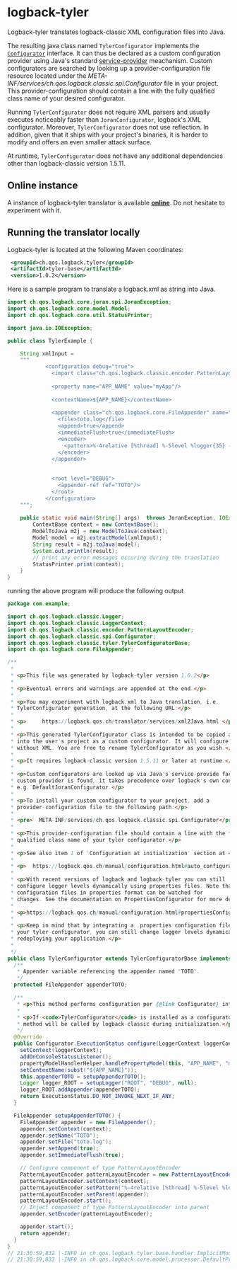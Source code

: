 # logback-tyler

Logback-tyler translates logback-classic XML configuration files into Java.

The resulting java class named `TylerConfigurator` implements the
[`Configurator`](https://logback.qos.ch/xref/ch/qos/logback/classic/spi/Configurator.html)
interface. It can thus be declared as a custom configuration provider
using Java's standard
[service-provider](https://docs.oracle.com/javase/6/docs/api/java/util/ServiceLoader.html)
meachanism. Custom configurators are searched by looking up a provider-configuration file
resource located under the
_META-INF/services/ch.qos.logback.classic.spi.Configurator_ file in
your project. This provider-configuration should contain a line with the fully
qualified class name of your desired configurator.

Running `TylerConfigurator` does not require XML parsers and usually
executes noticeably faster than `JoranConfigurator`, logback's XML
configurator. Moreover, `TylerConfigurator` does not use
reflection. In addition, given that it ships with your project's
binaries, it is harder to modify and offers an even smaller attack
surface.

At runtime, `TylerConfigurator` does not have any additional
dependencies other than logback-classic version 1.5.11. 

## Online instance
A instance of logback-tyler translator is available [**online**](https://logback.qos.ch/translator/services/xml2Java.html). 
Do not hesitate to experiment with it.

## Running the translator locally

Logback-tyler is located at the following Maven coordinates:
```xml
 <groupId>ch.qos.logback.tyler</groupId>
 <artifactId>tyler-base</artifactId>
 <version>1.0.2</version>
```

Here is a sample program to translate a logback.xml as string into Java.
  
```java
import ch.qos.logback.core.joran.spi.JoranException;
import ch.qos.logback.core.model.Model;
import ch.qos.logback.core.util.StatusPrinter;

import java.io.IOException;

public class TylerExample {

    String xmlInput =
    """
            <configuration debug="true">
              <import class="ch.qos.logback.classic.encoder.PatternLayoutEncoder"/>
              
              <property name="APP_NAME" value="myApp"/>
             
              <contextName>${APP_NAME}</contextName>
             
              <appender class="ch.qos.logback.core.FileAppender" name="TOTO">
                <file>toto.log</file>
                <append>true</append>
                <immediateFlush>true</immediateFlush>
                <encoder>
                  <pattern>%-4relative [%thread] %-5level %logger{35} -%kvp- %msg%n</pattern>
                </encoder>   
              </appender>         
             
             
              <root level="DEBUG">
                <appender-ref ref="TOTO"/>
              </root>             
            </configuration>                 
    """;
    
    public static void main(String[] args)  throws JoranException, IOException {
        ContextBase context = new ContextBase();
        ModelToJava m2j = new ModelToJava(context);
        Model model = m2j.extractModel(xmlInput);
        String result = m2j.toJava(model);
        System.out.println(result);
        // print any error messages occuring during the translation
        StatusPrinter.print(context);
    }
}
```

running the above program will produce the following output

```java
package com.example;

import ch.qos.logback.classic.Logger;
import ch.qos.logback.classic.LoggerContext;
import ch.qos.logback.classic.encoder.PatternLayoutEncoder;
import ch.qos.logback.classic.spi.Configurator;
import ch.qos.logback.classic.tyler.TylerConfiguratorBase;
import ch.qos.logback.core.FileAppender;

/**
 *
 * <p>This file was generated by logback-tyler version 1.0.2</p>
 *
 * <p>Eventual errors and warnings are appended at the end.</p>
 *
 * <p>You may experiment with logback.xml to Java translation, i.e.
 * TylerConfigurator generation, at the following URL:</p>
 *
 * <p>     https://logback.qos.ch/translator/services/xml2Java.html </p>
 *
 * <p>This generated TylerConfigurator class is intended to be copied and integrated
 * into the user's project as a custom configurator. It will configure logback
 * without XML. You are free to rename TylerConfigurator as you wish.</p>
 *
 * <p>It requires logback-classic version 1.5.11 or later at runtime.</p>
 *
 * <p>Custom configurators are looked up via Java's service-provide facility. If a
 * custom provider is found, it takes precedence over logback's own configurators,
 * e.g. DefaultJoranConfigurator.</p>
 *
 * <p>To install your custom configurator to your project, add a
 * provider-configuration file to the following path:</p>
 *
 * <pre>  META-INF/services/ch.qos.logback.classic.spi.Configurator</pre>
 *
 * <p>This provider-configuration file should contain a line with the fully
 * qualified class name of your tyler configurator.</p>
 *
 * <p>See also item 1 of 'Configuration at initialization' section at </p>
 *
 * <p>  https://logback.qos.ch/manual/configuration.html#auto_configuration</p>
 *
 * <p>With recent versions of logback and logback-tyler you can still
 * configure logger levels dynamically using properties files. Note that
 * configuration files in properties format can be watched for
 * changes. See the documentation on PropertiesConfigurator for more details.</p>
 *
 * <p>https://logback.qos.ch/manual/configuration.html#propertiesConfigurator</p>
 *
 * <p>Keep in mind that by integrating a .properties configuration file info
 * your tyler configurator, you can still change logger levels dynamically, without
 * redeploying your application.</p>
 *
 */
public class TylerConfigurator extends TylerConfiguratorBase implements Configurator {
  /**
   * Appender variable referencing the appender named "TOTO".
   */
  protected FileAppender appenderTOTO;

  /**
   * <p>This method performs configuration per {@link Configurator} interface.</p>
   *
   * <p>If <code>TylerConfigurator</code> is installed as a configurator service, this
   * method will be called by logback-classic during initialization.</p>
   */
  @Override
  public Configurator.ExecutionStatus configure(LoggerContext loggerContext) {
    setContext(loggerContext);
    addOnConsoleStatusListener();
    propertyModelHandlerHelper.handlePropertyModel(this, "APP_NAME", "myApp", "", "", "");
    setContextName(subst("${APP_NAME}"));
    this.appenderTOTO = setupAppenderTOTO();
    Logger logger_ROOT = setupLogger("ROOT", "DEBUG", null);
    logger_ROOT.addAppender(appenderTOTO);
    return ExecutionStatus.DO_NOT_INVOKE_NEXT_IF_ANY;
  }

  FileAppender setupAppenderTOTO() {
    FileAppender appender = new FileAppender();
    appender.setContext(context);
    appender.setName("TOTO");
    appender.setFile("toto.log");
    appender.setAppend(true);
    appender.setImmediateFlush(true);

    // Configure component of type PatternLayoutEncoder
    PatternLayoutEncoder patternLayoutEncoder = new PatternLayoutEncoder();
    patternLayoutEncoder.setContext(context);
    patternLayoutEncoder.setPattern("%-4relative [%thread] %-5level %logger{35} -%kvp- %msg%n");
    patternLayoutEncoder.setParent(appender);
    patternLayoutEncoder.start();
    // Inject component of type PatternLayoutEncoder into parent
    appender.setEncoder(patternLayoutEncoder);

    appender.start();
    return appender;
  }
}
// 21:30:59,832 |-INFO in ch.qos.logback.tyler.base.handler.ImplicitModelHandler - Assuming default type [ch.qos.logback.classic.encoder.PatternLayoutEncoder] for [encoder] property
// 21:30:59,833 |-INFO in ch.qos.logback.core.model.processor.DefaultProcessor@69998645 - End of configuration.
```


